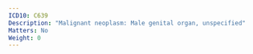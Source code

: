 ```yaml
---
ICD10: C639
Description: "Malignant neoplasm: Male genital organ, unspecified"
Matters: No
Weight: 0
---
```

